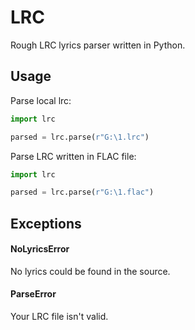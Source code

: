 # LRC
Rough LRC lyrics parser written in Python.

## Usage
Parse local lrc:
```python
import lrc

parsed = lrc.parse(r"G:\1.lrc")
```
Parse LRC written in FLAC file:
```python
import lrc

parsed = lrc.parse(r"G:\1.flac")
```

## Exceptions
#### NoLyricsError
No lyrics could be found in the source.
#### ParseError
Your LRC file isn't valid.
